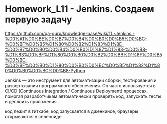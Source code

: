 # Homework_L11 - Jenkins. Создаем первую задачу

https://github.com/qa-guru/knowledge-base/wiki/11.-Jenkins.-%D0%A1%D0%BE%D0%B7%D0%B4%D0%B0%D0%B5%D0%BC-%D0%BF%D0%B5%D1%80%D0%B2%D1%83%D1%8E-%D0%B7%D0%B0%D0%B4%D0%B0%D1%87%D1%83-%D0%B8-%D1%83%D0%BF%D1%80%D0%B0%D0%B2%D0%BB%D1%8F%D0%B5%D0%BC-%D0%BF%D0%B0%D1%80%D0%B0%D0%BC%D0%B5%D1%82%D1%80%D0%B0%D0%BC%D0%B8-Python

Jenkins — это инструмент для автоматизации сборки, тестирования и развертывания программного обеспечения. Он часто используется в CI/CD (Continuous Integration / Continuous Deployment) процессах, помогая разработчикам автоматически проверять код, запускать тесты и деплоить приложения.

код лежит в гитхабе, код запускается в дженкинсе, браузеры открываются в селеноиде